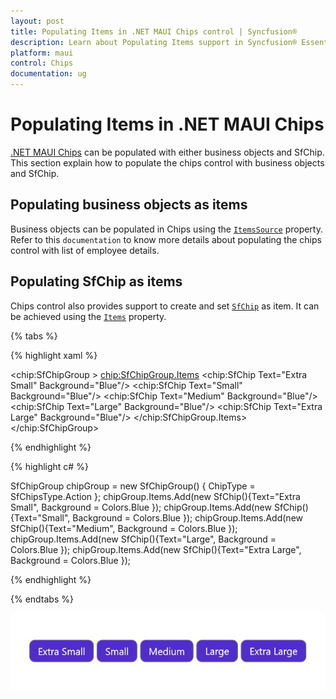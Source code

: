```yaml
---
layout: post
title: Populating Items in .NET MAUI Chips control | Syncfusion®
description: Learn about Populating Items support in Syncfusion® Essential Studio® .NET MAUI Chips control, its elements and more.
platform: maui
control: Chips
documentation: ug
---
```


# Populating Items in .NET MAUI Chips

[.NET MAUI Chips](https://www.syncfusion.com/maui-controls/maui-chips) can be populated with either business objects and SfChip. This section explain how to populate the chips control with business objects and SfChip.

## Populating business objects as items

Business objects can be populated in Chips using the [`ItemsSource`](https://help.syncfusion.com/cr/maui/Syncfusion.Maui.Core.SfChipGroup.html#Syncfusion_Maui_Core_SfChipGroup_ItemsSource) property.
Refer to this `documentation` to know more details about populating the chips control with list of employee details.

## Populating SfChip as items

Chips control also provides support to create and set [`SfChip`](https://help.syncfusion.com/cr/maui/Syncfusion.Maui.Core.SfChip.html) as item. It can be achieved using the [`Items`](https://help.syncfusion.com/cr/maui/Syncfusion.Maui.Core.SfChipGroup.html#Syncfusion_Maui_Core_SfChipGroup_Items) property.

{% tabs %}

{% highlight xaml %}

<chip:SfChipGroup >
    <chip:SfChipGroup.Items>
        <chip:SfChip Text="Extra Small" Background="Blue"/>
        <chip:SfChip Text="Small" Background="Blue"/>
        <chip:SfChip Text="Medium" Background="Blue"/>
        <chip:SfChip Text="Large" Background="Blue"/>
        <chip:SfChip Text="Extra Large" Background="Blue"/>
   </chip:SfChipGroup.Items>
</chip:SfChipGroup>

{% endhighlight %}

{% highlight c# %}

SfChipGroup chipGroup = new SfChipGroup()
{
	ChipType = SfChipsType.Action
};
chipGroup.Items.Add(new SfChip(){Text="Extra Small", Background = Colors.Blue });
chipGroup.Items.Add(new SfChip(){Text="Small", Background = Colors.Blue });
chipGroup.Items.Add(new SfChip(){Text="Medium", Background = Colors.Blue });
chipGroup.Items.Add(new SfChip(){Text="Large", Background = Colors.Blue });
chipGroup.Items.Add(new SfChip(){Text="Extra Large", Background = Colors.Blue });
		
{% endhighlight %}

{% endtabs %}

![Collection of items to chip group](images/items/chips_items.png)


